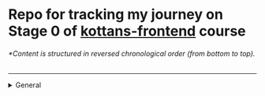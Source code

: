 # Repo for tracking my journey on Stage 0 of [kottans-frontend](https://github.com/kottans/frontend) course

###### \*Content is structured in reversed chronological order (from bottom to top).

---

<details>
<summary>General</summary>
    <br>
    <details>
        <summary>0. Git basics</summary>
        <br>
        ![Coursera week 1](https://github.com/bmukha/kottans-frontend/blob/main/screenshots/stage0/General/0.Git-basics/coursera_git_1.resized.png)
        ![Coursera week 2](https://github.com/bmukha/kottans-frontend/blob/main/screenshots/stage0/General/0.Git-basics/coursera_git_2.resized.png)
    </details>
    <details>
        <summary>1. Linux CLI and Networking</summary>
        <br>
        This is how you dropdown.
    </details>
    <details>
        <summary>2. VCS (hello gitty), GitHub and Collaboration</summary>
        <br>
        This is how you dropdown.
    </details>
    
    
    
    
</details>
